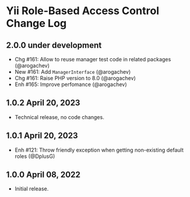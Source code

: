 # Yii Role-Based Access Control Change Log

## 2.0.0 under development

- Chg #161: Allow to reuse manager test code in related packages (@arogachev)
- New #161: Add `ManagerInterface` (@arogachev)
- Chg #161: Raise PHP version to 8.0 (@arogachev)
- Enh #165: Improve perfomance (@arogachev)

## 1.0.2 April 20, 2023

- Technical release, no code changes.

## 1.0.1 April 20, 2023

- Enh #121: Throw friendly exception when getting non-existing default roles (@DplusG)

## 1.0.0 April 08, 2022

- Initial release.
